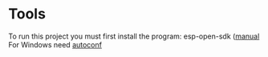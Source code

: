 # Tools
To run this project you must first install the program: esp-open-sdk ([manual](https://www.esp8266.com/wiki/doku.php?id=toolchain)
For Windows need [autoconf](https://sourceforge.net/projects/gnuwin32/files/autoconf/2.63/autoconf-2.63-setup.exe/download?use_mirror=netcologne)